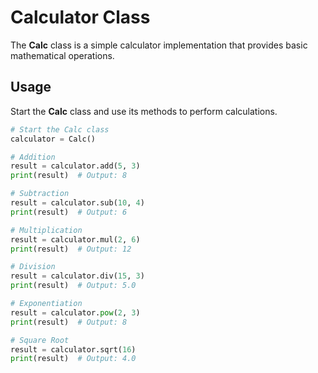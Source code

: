 # Calculator Class

The **Calc** class is a simple calculator implementation that provides basic mathematical operations.

## Usage

Start the **Calc** class and use its methods to perform calculations.

```python
# Start the Calc class
calculator = Calc()

# Addition
result = calculator.add(5, 3)
print(result)  # Output: 8

# Subtraction
result = calculator.sub(10, 4)
print(result)  # Output: 6

# Multiplication
result = calculator.mul(2, 6)
print(result)  # Output: 12

# Division
result = calculator.div(15, 3)
print(result)  # Output: 5.0

# Exponentiation
result = calculator.pow(2, 3)
print(result)  # Output: 8

# Square Root
result = calculator.sqrt(16)
print(result)  # Output: 4.0
